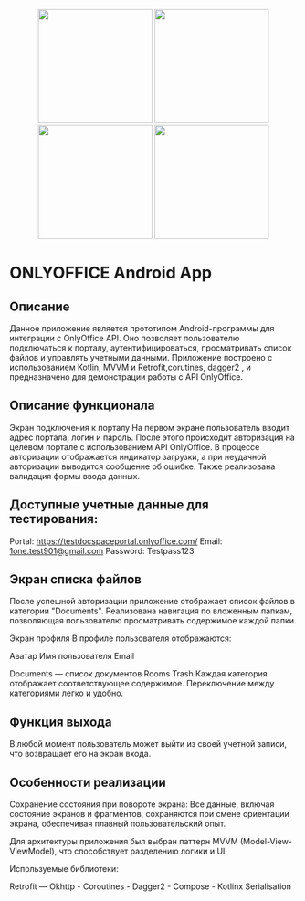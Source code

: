 
<p align="center">
  <img src="https://github.com/user-attachments/assets/898f509f-1d04-42fc-b32c-6826da9b8ec7" width="200"/>
  <img src="https://github.com/user-attachments/assets/af3e2408-6d85-4b0f-9f07-2684e23bcf01" width="200"/>
  <img src="https://github.com/user-attachments/assets/c4a13231-a578-4a32-b1a8-7a4d090d65bf" width="200"/>
  <img src="https://github.com/user-attachments/assets/2fb2573d-fcab-4852-8e26-93c66b05cf8a" width="200"/>
</p>

# ONLYOFFICE Android App
## Описание
Данное приложение является прототипом Android-программы для интеграции с OnlyOffice API. Оно позволяет пользователю подключаться к порталу, аутентифицироваться, просматривать список файлов и управлять учетными данными. Приложение построено с использованием Kotlin, MVVM и Retrofit,corutines, dagger2 , и предназначено для демонстрации работы с API OnlyOffice.

## Описание функционала
Экран подключения к порталу
На первом экране пользователь вводит адрес портала, логин и пароль. После этого происходит авторизация на целевом портале с использованием API OnlyOffice. В процессе авторизации отображается индикатор загрузки, а при неудачной авторизации выводится сообщение об ошибке. Также реализована валидация формы ввода данных.

## Доступные учетные данные для тестирования:

Portal: https://testdocspaceportal.onlyoffice.com/
Email: 1one.test901@gmail.com
Password: Testpass123
## Экран списка файлов
После успешной авторизации приложение отображает список файлов в категории "Documents". Реализована навигация по вложенным папкам, позволяющая пользователю просматривать содержимое каждой папки.

Экран профиля
В профиле пользователя отображаются:

Аватар
Имя пользователя
Email

Documents — список документов
Rooms 
Trash
Каждая категория отображает соответствующее содержимое. Переключение между категориями легко и удобно.

## Функция выхода
В любой момент пользователь может выйти из своей учетной записи, что возвращает его на экран входа.

## Особенности реализации
Сохранение состояния при повороте экрана: Все данные, включая состояние экранов и фрагментов, сохраняются при смене ориентации экрана, обеспечивая плавный пользовательский опыт.

Для архитектуры приложения был выбран паттерн MVVM (Model-View-ViewModel), что способствует разделению логики и UI.

Используемые библиотеки:

Retrofit — Okhttp - Coroutines - Dagger2 - Compose - Kotlinx Serialisation

